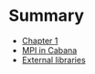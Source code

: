# Summary

- [Chapter 1](./chapter_1.md)
- [MPI in Cabana](./mpi_in_cabana.md)
- [External libraries](./external_libraries.md)
